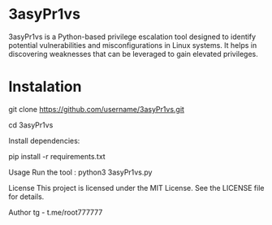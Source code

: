 # 3asyPr1vs

3asyPr1vs is a Python-based privilege escalation tool designed to identify potential vulnerabilities and misconfigurations in Linux systems. It helps in discovering weaknesses that can be leveraged to gain elevated privileges.

# Instalation

git clone https://github.com/username/3asyPr1vs.git

cd 3asyPr1vs


Install dependencies:

pip install -r requirements.txt


Usage
Run the tool :
python3 3asyPr1vs.py


License
This project is licensed under the MIT License. See the LICENSE file for details.

Author
tg - t.me/root777777
